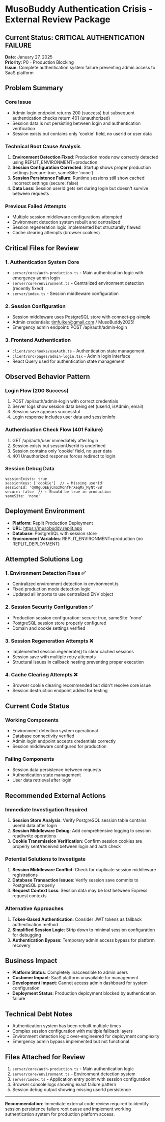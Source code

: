# MusoBuddy Authentication Crisis - External Review Package

## Current Status: CRITICAL AUTHENTICATION FAILURE
**Date**: January 27, 2025  
**Priority**: P0 - Production Blocking  
**Issue**: Complete authentication system failure preventing admin access to SaaS platform

## Problem Summary

### Core Issue
- Admin login endpoint returns 200 (success) but subsequent authentication checks return 401 (unauthorized)
- Session data is not persisting between login and authentication verification
- Session exists but contains only 'cookie' field, no userId or user data

### Technical Root Cause Analysis
1. **Environment Detection Fixed**: Production mode now correctly detected using REPLIT_ENVIRONMENT=production
2. **Session Configuration Corrected**: Startup shows proper production settings (secure: true, sameSite: 'none')
3. **Session Persistence Failure**: Runtime sessions still show cached incorrect settings (secure: false)
4. **Data Loss**: Session userId gets set during login but doesn't survive between requests

### Previous Failed Attempts
- Multiple session middleware configurations attempted
- Environment detection system rebuilt and centralized
- Session regeneration logic implemented but structurally flawed
- Cache clearing attempts (browser cookies)

## Critical Files for Review

### 1. Authentication System Core
- `server/core/auth-production.ts` - Main authentication logic with emergency admin login
- `server/core/environment.ts` - Centralized environment detection (recently fixed)
- `server/index.ts` - Session middleware configuration

### 2. Session Configuration
- Session middleware uses PostgreSQL store with connect-pg-simple
- Admin credentials: timfulker@gmail.com / MusoBuddy2025!
- Emergency admin endpoint: POST /api/auth/admin-login

### 3. Frontend Authentication
- `client/src/hooks/useAuth.ts` - Authentication state management
- `client/src/pages/admin-login.tsx` - Admin login interface
- React Query used for authentication state management

## Observed Behavior Pattern

### Login Flow (200 Success)
1. POST /api/auth/admin-login with correct credentials
2. Server logs show session data being set (userId, isAdmin, email)
3. Session save appears successful
4. Login response includes user data and sessionInfo

### Authentication Check Flow (401 Failure)
1. GET /api/auth/user immediately after login
2. Session exists but sessionUserId is undefined
3. Session contains only 'cookie' field, no user data
4. 401 Unauthorized response forces redirect to login

### Session Debug Data
```
sessionExists: true
sessionKeys: ['cookie']  // ← Missing userId!
sessionId: 'qW0guQEEjCmSzMqnfFrXeqMx_MyNt-SB'
secure: false  // ← Should be true in production
sameSite: 'none'
```

## Deployment Environment
- **Platform**: Replit Production Deployment
- **URL**: https://musobuddy.replit.app
- **Database**: PostgreSQL with session store
- **Environment Variables**: REPLIT_ENVIRONMENT=production (no REPLIT_DEPLOYMENT)

## Attempted Solutions Log

### 1. Environment Detection Fixes ✅
- Centralized environment detection in environment.ts
- Fixed production mode detection logic
- Updated all imports to use centralized ENV object

### 2. Session Security Configuration ✅
- Production session configuration: secure: true, sameSite: 'none'
- PostgreSQL session store properly configured
- Domain and cookie settings verified

### 3. Session Regeneration Attempts ❌
- Implemented session.regenerate() to clear cached sessions
- Session save with multiple retry attempts
- Structural issues in callback nesting preventing proper execution

### 4. Cache Clearing Attempts ❌
- Browser cookie clearing recommended but didn't resolve core issue
- Session destruction endpoint added for testing

## Current Code Status

### Working Components
- Environment detection system operational
- Database connectivity verified
- Admin login endpoint accepts credentials correctly
- Session middleware configured for production

### Failing Components
- Session data persistence between requests
- Authentication state management
- User data retrieval after login

## Recommended External Actions

### Immediate Investigation Required
1. **Session Store Analysis**: Verify PostgreSQL session table contains userId data after login
2. **Session Middleware Debug**: Add comprehensive logging to session read/write operations
3. **Cookie Transmission Verification**: Confirm session cookies are properly sent/received between login and auth check

### Potential Solutions to Investigate
1. **Session Middleware Conflict**: Check for duplicate session middleware registrations
2. **Database Transaction Issues**: Verify session save commits to PostgreSQL properly
3. **Request Context Loss**: Session data may be lost between Express request contexts

### Alternative Approaches
1. **Token-Based Authentication**: Consider JWT tokens as fallback authentication method
2. **Simplified Session Logic**: Strip down to minimal session configuration for debugging
3. **Authentication Bypass**: Temporary admin access bypass for platform recovery

## Business Impact
- **Platform Status**: Completely inaccessible to admin users
- **Customer Impact**: SaaS platform unavailable for management
- **Development Impact**: Cannot access admin dashboard for system configuration
- **Deployment Status**: Production deployment blocked by authentication failure

## Technical Debt Notes
- Authentication system has been rebuilt multiple times
- Complex session configuration with multiple fallback layers
- Environment detection logic over-engineered for deployment complexity
- Emergency admin bypass implemented but not functional

## Files Attached for Review
1. `server/core/auth-production.ts` - Main authentication logic
2. `server/core/environment.ts` - Environment detection system  
3. `server/index.ts` - Application entry point with session configuration
4. Browser console logs showing exact failure pattern
5. Session debug output showing missing userId persistence

---

**Recommendation**: Immediate external code review required to identify session persistence failure root cause and implement working authentication system for production platform access.